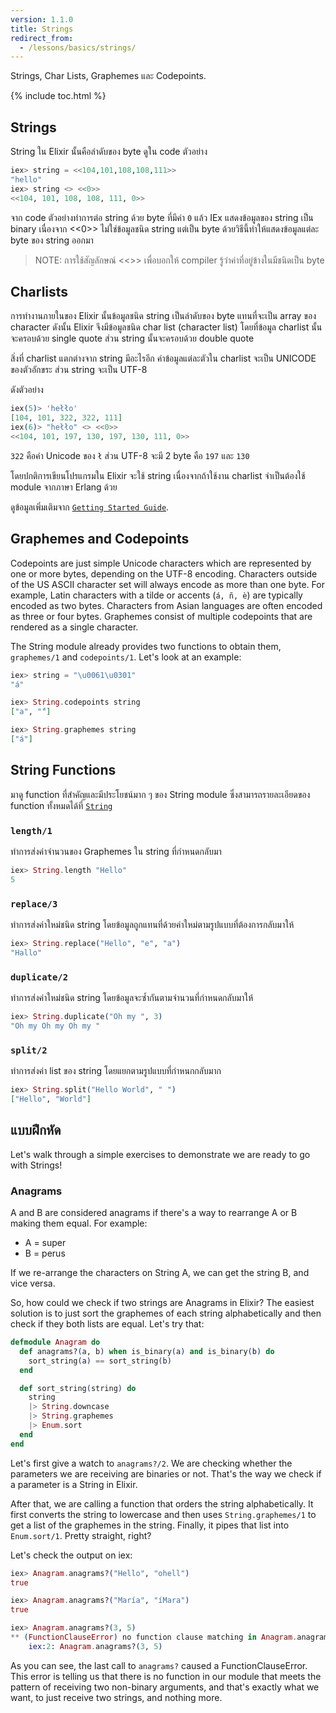 ```yaml
---
version: 1.1.0
title: Strings
redirect_from:
  - /lessons/basics/strings/
---
```


Strings, Char Lists, Graphemes และ Codepoints.

{% include toc.html %}

## Strings

String ใน Elixir นั้นคือลำดับของ byte ดูใน code ตัวอย่าง

```elixir
iex> string = <<104,101,108,108,111>>
"hello"
iex> string <> <<0>>
<<104, 101, 108, 108, 111, 0>>
```

จาก code ตัวอย่างทำการต่อ string ด้วย byte ที่มีค่า `0` แล้ว IEx แสดงข้อมูลของ string เป็น binary
เนื่องจาก <<0>> ไม่ใช่ข้อมูลชนิด string แต่เป็น byte ด้วยวิธีนี้ทำให้แสดงข้อมูลแต่ละ byte ของ string ออกมา

>NOTE: การใช้สัญลักษณ์ <<>> เพื่อบอกให้ compiler รู้ว่าค่าที่อยู่ข้างในมีชนิดเป็น byte

## Charlists

การทำงานภายในของ Elixir นั้นข้อมูลชนิด string เป็นลำดับของ byte แทนที่จะเป็น array ของ character
ดังนั้น Elixir จึงมีข้อมูลชนิด char list (character list)
โดยที่ข้อมูล charlist นั้นจะครอบด้วย single quote ส่วน string นั้นจะครอบด้วย double quote

สิ่งที่ charlist แตกต่างจาก string มีอะไรอีก
ค่าข้อมูลแต่ละตัวใน charlist จะเป็น UNICODE ของตัวอักขระ ส่วน string จะเป็น UTF-8

ดังตัวอย่าง

```elixir
iex(5)> 'hełło'
[104, 101, 322, 322, 111]
iex(6)> "hełło" <> <<0>>
<<104, 101, 197, 130, 197, 130, 111, 0>>
```

`322` คือค่า Unicode ของ `ł`
ส่วน UTF-8 จะมี 2  byte คือ `197` และ `130`

โดยปกติการเขียนโปรแกรมใน Elixir จะใช้ string
เนื่องจากถ้าใช้งาน charlist จำเป็นต้องใช้ module จากภาษา Erlang ด้วย

ดูข้อมูลเพิ่มเติมจาก [`Getting Started Guide`](http://elixir-lang.org/getting-started/binaries-strings-and-char-lists.html).

## Graphemes and Codepoints

Codepoints are just simple Unicode characters which are represented by one or more bytes, depending on the UTF-8 encoding. Characters outside of the US ASCII character set will always encode as more than one byte. For example, Latin characters with a tilde or accents (`á, ñ, è`) are typically encoded as two bytes. Characters from Asian languages are often encoded as three or four bytes. Graphemes consist of multiple codepoints that are rendered as a single character.

The String module already provides two functions to obtain them, `graphemes/1` and `codepoints/1`. Let's look at an example:

```elixir
iex> string = "\u0061\u0301"
"á"

iex> String.codepoints string
["a", "́"]

iex> String.graphemes string
["á"]
```

## String Functions

มาดู function ที่สำคัญและมีประโยชน์มาก ๆ ของ String module ซึ่งสามารถรายละเอียดของ function ทั้งหมดได้ที่ [`String`](https://hexdocs.pm/elixir/String.html)

### `length/1`

ทำการส่งค่าจำนวนของ Graphemes ใน string ที่กำหนดกลับมา

```elixir
iex> String.length "Hello"
5
```

### `replace/3`

ทำการส่งค่าใหม่ชนิด string โดยข้อมูลถูกแทนที่ด้วยค่าใหม่ตามรูปแบบที่ต้องการกลับมาให้

```elixir
iex> String.replace("Hello", "e", "a")
"Hallo"
```

### `duplicate/2`

ทำการส่งค่าใหม่ชนิด string โดยข้อมูลจะซ้ำกันตามจำนวนที่กำหนดกลับมาให้

```elixir
iex> String.duplicate("Oh my ", 3)
"Oh my Oh my Oh my "
```

### `split/2`

ทำการส่งค่า list ของ string โดยแยกตามรูปแบบที่กำหนกกลับมาก

```elixir
iex> String.split("Hello World", " ")
["Hello", "World"]
```

## แบบฝึกหัด

Let's walk through a simple exercises to demonstrate we are ready to go with Strings!

### Anagrams

A and B are considered anagrams if there's a way to rearrange A or B making them equal. For example:

+ A = super
+ B = perus

If we re-arrange the characters on String A, we can get the string B, and vice versa.

So, how could we check if two strings are Anagrams in Elixir?  The easiest solution is to just sort the graphemes of each string alphabetically and then check if they both lists are equal. Let's try that:

```elixir
defmodule Anagram do
  def anagrams?(a, b) when is_binary(a) and is_binary(b) do
    sort_string(a) == sort_string(b)
  end

  def sort_string(string) do
    string
    |> String.downcase
    |> String.graphemes
    |> Enum.sort
  end
end
```

Let's first give a watch to `anagrams?/2`. We are checking whether the parameters we are receiving are binaries or not. That's the way we check if a parameter is a String in Elixir.

After that, we are calling a function that orders the string alphabetically. It first converts the string to lowercase and then uses `String.graphemes/1` to get a list of the graphemes in the string. Finally, it pipes that list into `Enum.sort/1`. Pretty straight, right?

Let's check the output on iex:

```elixir
iex> Anagram.anagrams?("Hello", "ohell")
true

iex> Anagram.anagrams?("María", "íMara")
true

iex> Anagram.anagrams?(3, 5)
** (FunctionClauseError) no function clause matching in Anagram.anagrams?/2
    iex:2: Anagram.anagrams?(3, 5)
```

As you can see, the last call to `anagrams?` caused a FunctionClauseError. This error is telling us that there is no function in our module that meets the pattern of receiving two non-binary arguments, and that's exactly what we want, to just receive two strings, and nothing more.
